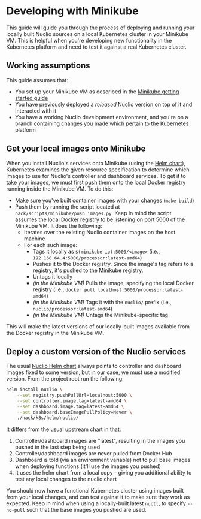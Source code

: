 # Developing with Minikube

This guide will guide you through the process of deploying and running your locally built Nuclio sources on a local Kubernetes cluster in your Minikube VM. This is helpful when you're developing new functionality in the Kubernetes platform and need to test it against a real Kubernetes cluster.

## Working assumptions

This guide assumes that:
- You set up your Minikube VM as described in the [Minikube getting started guide](../../setup/minikube/getting-started-minikube.md)
- You have previously deployed a _released_ Nuclio version on top of it and interacted with it
- You have a working Nuclio development environment, and you're on a branch containing changes you made which pertain to the Kubernetes platform

## Get your local images onto Minikube

When you install Nuclio's services onto Minikube (using the [Helm chart](https://github.com/nuclio/nuclio/tree/development/hack/k8s/helm/nuclio)), Kubernetes examines the given resource specification to determine which images to use for Nuclio's controller and dashboard services. To get it to take your images, we must first push them onto the local Docker registry running inside the Minikube VM. To do this:
- Make sure you've built container images with your changes (`make build`)
- Push them by running the script located at `hack/scripts/minikube/push_images.py`. Keep in mind the script assumes the local Docker registry to be listening on port 5000 of the Minikube VM. It does the following:
   - Iterates over the existing Nuclio container images on the host machine
   - For each such image:
     - Tags it locally as `$(minikube ip):5000/<image>` (i.e., `192.168.64.4:5000/processor:latest-amd64`)
     - Pushes it to the Docker registry. Since the image's tag refers to a registry, it's pushed to the Minikube registry.
     - Untags it locally
     - _(in the Minikube VM)_ Pulls the image, specifying the local Docker registry (i.e., `docker pull localhost:5000/processor:latest-amd64`)
     - _(in the Minikube VM)_ Tags it with the `nuclio/` prefix (i.e., `nuclio/processor:latest-amd64`)
     - _(in the Minikube VM)_ Untags the Minikube-specific tag

This will make the latest versions of our locally-built images available from the Docker registry in the Minikube VM.

## Deploy a custom version of the Nuclio services

The usual [Nuclio Helm chart](https://github.com/nuclio/nuclio/tree/development/hack/k8s/helm/nuclio) always points to controller and dashboard images fixed to some version,
but in our case, we must use a modified version.
From the project root run the following:
```sh
helm install nuclio \
    --set registry.pushPullUrl=localhost:5000 \
    --set controller.image.tag=latest-amd64 \
    --set dashboard.image.tag=latest-amd64 \
    --set dashboard.baseImagePullPolicy=Never \
	./hack/k8s/helm/nuclio/
```
It differs from the usual upstream chart in that:
1) Controller/dashboard images are "latest", resulting in the images you pushed in the last step being used
2) Controller/dashboard images are never pulled from Docker Hub
3) Dashboard is told (via an environment variable) not to pull base images when deploying functions (it'll use the images you pushed)
4) It uses the helm chart from a local copy - giving you additional ability to test any local changes to the nuclio chart

You should now have a functional Kubernetes cluster using images built from your local changes, and can test against it to make sure they work as expected. Keep in mind when using a locally-built latest `nuctl`, to specify `--no-pull` such that the base images you pushed are used.

